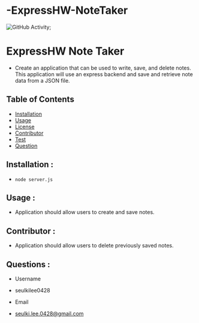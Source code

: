 # -ExpressHW-NoteTaker


  ![GitHub Activity](https://img.shields.io/github/commit-activity/m/seulkilee0428/README_Generator?style=plastic);

# ExpressHW Note Taker
* Create an application that can be used to write, save, and delete notes. This application will use an express backend and save and retrieve note data from a JSON file.

## __Table of Contents__  
* [Installation](#installation)               
* [Usage](#usage)                    
* [License](#license)                      
* [Contributor](#contributor)                 
* [Test](#test)
* [Question](#question) 
## __Installation__ :               
* `node server.js`

## __Usage__ :                   
* Application should allow users to create and save notes.

## __Contributor__ :              
* Application should allow users to delete previously saved notes.


## __Questions__ :
* Username
 - seulkilee0428

* Email
 - seulki.lee.0428@gmail.com

